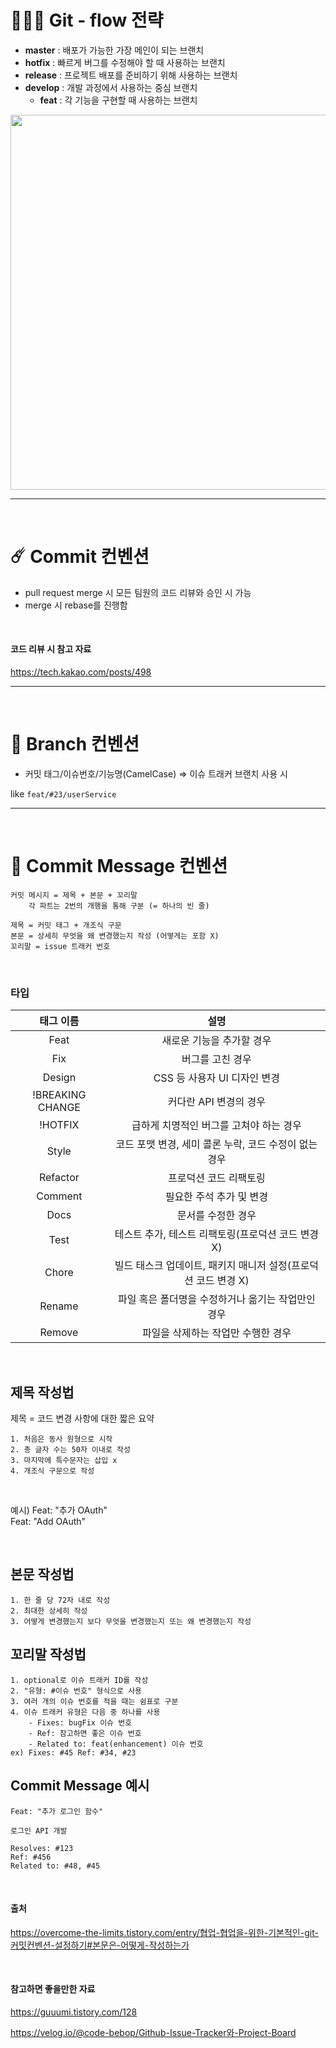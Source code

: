 # 🚣🏻‍♂️ Git - flow 전략

- **master** : 배포가 가능한 가장 메인이 되는 브랜치
- **hotfix** : 빠르게 버그를 수정해야 할 때 사용하는 브랜치
- **release** : 프로젝트 배포를 준비하기 위해 사용하는 브랜치
- **develop** : 개발 과정에서 사용하는 중심 브랜치
    - **feat** : 각 기능을 구현할 때 사용하는 브랜치
    
<p align="center"> <img src="https://github.com/user-attachments/assets/956518a4-c18f-428e-8f4a-284a35b85a85" width="600"/> </p>
    

---
<br>

# ☄️ Commit 컨벤션

- pull request merge 시 모든 팀원의 코드 리뷰와 승인 시 가능
- merge 시 rebase를 진행함
<br>

#### 코드 리뷰 시 참고 자료

https://tech.kakao.com/posts/498

---
<br>

# 🎋 Branch 컨벤션

- 커밋 태그/이슈번호/기능명(CamelCase) ⇒ 이슈 트래커 브랜치 사용 시

like  `feat/#23/userService`

---
<br>

# 💬 Commit Message 컨벤션
```
커밋 메시지 = 제목 + 본문 + 꼬리말
    각 파트는 2번의 개행을 통해 구분 (= 하나의 빈 줄)

제목 = 커밋 태그 + 개조식 구문
본문 = 상세히 무엇을 왜 변경했는지 작성 (어떻게는 포함 X)
꼬리말 = issue 트래커 번호
```

<br>

### 타입
| 태그 이름        | 설명                                                    |
|:----------------:|:-------------------------------------------------------:|
| Feat             | 새로운 기능을 추가할 경우                               |
| Fix              | 버그를 고친 경우                                        |
| Design           | CSS 등 사용자 UI 디자인 변경                           |
| !BREAKING CHANGE | 커다란 API 변경의 경우                                  |
| !HOTFIX          | 급하게 치명적인 버그를 고쳐야 하는 경우                |
| Style            | 코드 포맷 변경, 세미 콜론 누락, 코드 수정이 없는 경우  |
| Refactor         | 프로덕션 코드 리팩토링                                  |
| Comment          | 필요한 주석 추가 및 변경                                |
| Docs             | 문서를 수정한 경우                                      |
| Test             | 테스트 추가, 테스트 리팩토링(프로덕션 코드 변경 X)      |
| Chore            | 빌드 태스크 업데이트, 패키지 매니저 설정(프로덕션 코드 변경 X) |
| Rename           | 파일 혹은 폴더명을 수정하거나 옮기는 작업만인 경우     |
| Remove           | 파일을 삭제하는 작업만 수행한 경우                      |


<br>

## 제목 작성법
제목 = 코드 변경 사항에 대한 짧은 요약

```
1. 처음은 동사 원형으로 시작
2. 총 글자 수는 50자 이내로 작성
3. 마지막에 특수문자는 삽입 x
4. 개조식 구문으로 작성
```

<br>

예시)
Feat: "추가 OAuth"<br>
Feat: "Add OAuth"

<br>

## 본문 작성법
```
1. 한 줄 당 72자 내로 작성
2. 최대한 상세히 작성
3. 어떻게 변경했는지 보다 무엇을 변경했는지 또는 왜 변경했는지 작성
```

## 꼬리말 작성법
```
1. optional로 이슈 트래커 ID를 작성
2. "유형: #이슈 번호" 형식으로 사용
3. 여러 개의 이슈 번호를 적을 때는 쉼표로 구분
4. 이슈 트래커 유형은 다음 중 하나를 사용
    - Fixes: bugFix 이슈 번호
    - Ref: 참고하면 좋은 이슈 번호
    - Related to: feat(enhancement) 이슈 번호
ex) Fixes: #45 Ref: #34, #23
```

## Commit Message 예시
```
Feat: "추가 로그인 함수"

로그인 API 개발

Resolves: #123
Ref: #456
Related to: #48, #45
```

<br>

#### 출처

https://overcome-the-limits.tistory.com/entry/협업-협업을-위한-기본적인-git-커밋컨벤션-설정하기#본문은-어떻게-작성하는가

<br>

#### 참고하면 좋을만한 자료

https://guuumi.tistory.com/128

https://velog.io/@code-bebop/Github-Issue-Tracker와-Project-Board
